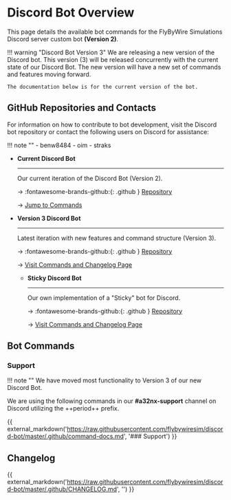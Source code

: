 # Discord Bot Overview

This page details the available bot commands for the FlyByWire Simulations Discord server custom bot **(Version 2)**.

!!! warning "Discord Bot Version 3"
    We are releasing a new version of the Discord bot. This version (3) will be released concurrently with the current state of our Discord Bot. The new version will have a new set of commands and features moving forward. 

    The documentation below is for the current version of the bot.

## GitHub Repositories and Contacts

For information on how to contribute to bot development, visit the Discord bot repository or contact the following users on Discord for assistance:

!!! note ""
    - benw8484
    - oim
    - straks

<div class="grid cards" markdown>

- **Current Discord Bot**

    ---

    Our current iteration of the Discord Bot (Version 2).

    -> :fontawesome-brands-github:{: .github } [Repository](https://github.com/flybywiresim/discord-bot)

    -> [Jump to Commands](#bot-commands)

- **Version 3 Discord Bot**

    ---

    Latest iteration with new features and command structure (Version 3).

    -> :fontawesome-brands-github:{: .github } [Repository](https://github.com/flybywiresim/discord-bot-utils)

    -> [Visit Commands and Changelog Page](discord-bot-utils.md)

  - **Sticky Discord Bot**

      ---

      Our own implementation of a "Sticky" bot for Discord.

      -> :fontawesome-brands-github:{: .github } [Repository](https://github.com/flybywiresim/discord-bot-sticky)

      -> [Visit Commands and Changelog Page](discord-bot-sticky.md)
  
</div>

## Bot Commands

### Support

!!! note ""
    We have moved most functionality to Version 3 of our new Discord Bot. 

We are using the following commands in our **#a32nx-support** channel on Discord utilizing the ++period++ prefix.

{{ external_markdown('https://raw.githubusercontent.com/flybywiresim/discord-bot/master/.github/command-docs.md', '### Support') }}

## Changelog

{{ external_markdown('https://raw.githubusercontent.com/flybywiresim/discord-bot/master/.github/CHANGELOG.md', '') }}
